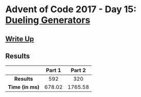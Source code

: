 # Advent of Code 2017 - Day 15: [Dueling Generators](https://adventofcode.com/2017/day/15)

## [Write Up](https://codingap.github.io/advent-of-code/writeups/2017/day15)

## Results

|                  | **Part 1** | **Part 2** |
| :--------------: | :--------: | :--------: |
|   **Results**    | 592 | 320 |
| **Time (in ms)** | 678.02 | 1765.58 |
